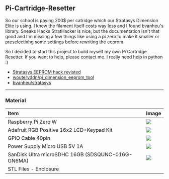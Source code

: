 ## Pi-Cartridge-Resetter
So our school is paying 200$ per catridge which our Stratasys Dimension Elite is using. I knew the filament itself costs way less and I found bvanheu's library. Sneaks Hacks StratHacker is nice, but the documentation isn't that good and I'm missing a few things like using a pi zero to make it smaller or preselectinhg some settings before rewriting the eeprom.

So I decided to start this project to build myself my own Pi Cartridge Resetter. If you want to help, please contact me. I really need help in python :)

- [Stratasys EEPROM hack revisted](http://haveblue.org/?p=1988)
- [woutervddn/pi_dimension_eeprom_tool](https://github.com/woutervddn/pi_dimension_eeprom_tool)
- [bvanheu/stratasys](https://github.com/bvanheu/stratasys)

---
### Material
|Item                                       |Image|
|:----------------------------------------- |:------|
| Raspberry Pi Zero W                       |[![](https://i.imgur.com/d47pKzps.jpg)](https://i.imgur.com/d47pKzp.jpg)|
| Adafruit RGB Positive 16x2 LCD+Keypad Kit |[![](https://i.imgur.com/QeVEgQYs.jpg)](https://i.imgur.com/QeVEgQY.jpg)|
| GPIO Cable 40pin                          |[![](https://i.imgur.com/TDVpDFrs.jpg)](https://i.imgur.com/TDVpDFr.jpg)|
| Power Supply Micro USB 5V 1A              |[![](https://i.imgur.com/FewOjj0s.jpg)](https://i.imgur.com/FewOjj0.jpg)|
| SanDisk Ultra microSDHC 16GB (SDSQUNC-016G-GN6MA)|[![](https://i.imgur.com/2scgsBts.jpg)](https://i.imgur.com/2scgsBt.jpg)|
| STL Files - Enclosure                     ||

